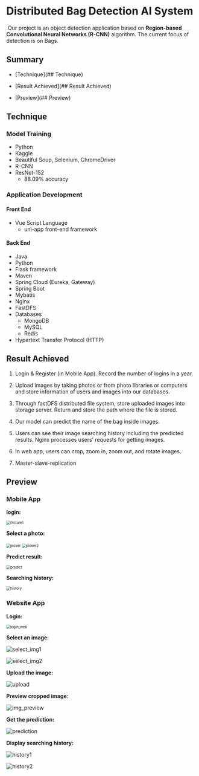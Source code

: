 # Distributed Bag Detection AI System

​	Our project is an object detection application based on **Region-based Convolutional Neural Networks (R-CNN)** algorithm. The current focus of detection is on Bags.



## Summary

- [Technique](## Technique)

- [Result Achieved](## Result Achieved)

- [Preview](## Preview)



## Technique

### Model Training

- Python
- Kaggle
- Beautiful Soup, Selenium, ChromeDriver
- R-CNN
- ResNet-152
  - 88.09% accuracy

### Application Development

#### Front End

- Vue Script Language
  - uni-app front-end framework 

#### Back End

- Java
- Python
- Flask framework
- Maven
- Spring Cloud (Eureka, Gateway)
- Spring Boot
- Mybatis
- Nginx
- FastDFS
- Databases
  - MongoDB
  - MySQL
  - Redis
- Hypertext Transfer Protocol (HTTP)



## Result Achieved

1) Login & Register (in Mobile App). Record the number of logins in a year.

2) Upload images by taking photos or from photo libraries or computers and store information of users and images into our databases.

3) Through fastDFS distributed file system, store uploaded images into storage server. Return and store the path where the file is stored. 

4) Our model can predict the name of the bag inside images.

5) Users can see their image searching history including the predicted results. Nginx processes users’ requests for getting images.

6) In web app, users can crop, zoom in, zoom out, and rotate images.

7) Master-slave-replication



## Preview

### Mobile App

**login:**

<img src="./images/login.jpg" alt="Picture1" style="zoom: 67%;" />

**Select a photo:**

<img src="./images/picker.jpg" alt="picker" style="zoom: 67%;" />

<img src="./images/picker2.jpg" alt="picker2" style="zoom: 67%;" />

**Predict result:**

<img src="./images/predict.jpg" alt="predict" style="zoom:67%;" />

**Searching history:**

<img src="./images/history.jpg" alt="history" style="zoom:67%;" />

### Website App

**Login:**

<img src="./images/login_web.png" alt="login_web" style="zoom:67%;" />

**Select an image:**

![select_img1](./images/select_img1.png)

![select_img2](./images/select_img2.png)

**Upload the image:**

![upload](./images/upload.png)

**Preview cropped image:**

![img_preview](./images/img_preview.png)

**Get the prediction:**

![prediction](./images/prediction.png)

**Display searching history:**

![history1](./images/history1.png)

![history2](./images/history2.png)



